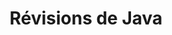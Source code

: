 ---
layout: layout/mon.njk

title: "Révisions de Java"
authors:
  - Vladimir Jeantroux

tags:
  - 'temps 3'
---